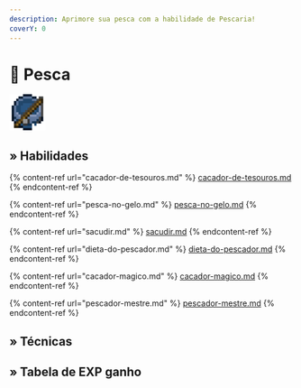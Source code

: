 ```yaml
---
description: Aprimore sua pesca com a habilidade de Pescaria!
coverY: 0
---
```


# 🎣 Pesca

![](../../../../.gitbook/assets/FishingSkill.webp)

## » Habilidades

{% content-ref url="cacador-de-tesouros.md" %}
[cacador-de-tesouros.md](cacador-de-tesouros.md)
{% endcontent-ref %}

{% content-ref url="pesca-no-gelo.md" %}
[pesca-no-gelo.md](pesca-no-gelo.md)
{% endcontent-ref %}

{% content-ref url="sacudir.md" %}
[sacudir.md](sacudir.md)
{% endcontent-ref %}

{% content-ref url="dieta-do-pescador.md" %}
[dieta-do-pescador.md](dieta-do-pescador.md)
{% endcontent-ref %}

{% content-ref url="cacador-magico.md" %}
[cacador-magico.md](cacador-magico.md)
{% endcontent-ref %}

{% content-ref url="pescador-mestre.md" %}
[pescador-mestre.md](pescador-mestre.md)
{% endcontent-ref %}

## » Técnicas

## » Tabela de EXP ganho

